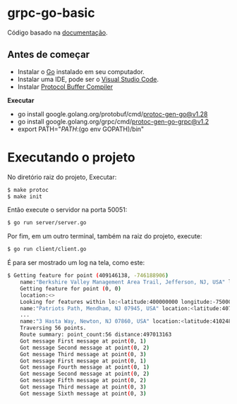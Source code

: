 # grpc-go-basic

Código basado na [documentação](https://grpc.io/docs/languages/go/basics/).

## Antes de começar
- Instalar o [Go](https://go.dev/doc/install) instalado em seu computador.
- Instalar uma IDE, pode ser o [Visual Studio Code](https://code.visualstudio.com/).
- Instalar [Protocol Buffer Compiler](https://grpc.io/docs/protoc-installation/)

**Executar**
- go install google.golang.org/protobuf/cmd/protoc-gen-go@v1.28
- go install google.golang.org/grpc/cmd/protoc-gen-go-grpc@v1.2
- export PATH="$PATH:$(go env GOPATH)/bin"

# Executando o projeto
No diretório raiz do projeto, Executar:       
```bash
$ make protoc
$ make init
```
Então execute o servidor na porta 50051:
```bash
$ go run server/server.go
```
Por fim, em um outro terminal, também na raiz do projeto, execute:
```bash
$ go run client/client.go
```

É para ser mostrado um log na tela, como este:
```bash
$ Getting feature for point (409146138, -746188906)
    name:"Berkshire Valley Management Area Trail, Jefferson, NJ, USA" location:<latitude:409146138 longitude:-746188906 >
    Getting feature for point (0, 0)
    location:<>
    Looking for features within lo:<latitude:400000000 longitude:-750000000 > hi:<latitude:420000000 longitude:-730000000 >
    name:"Patriots Path, Mendham, NJ 07945, USA" location:<latitude:407838351 longitude:-746143763 >
    ...
    name:"3 Hasta Way, Newton, NJ 07860, USA" location:<latitude:410248224 longitude:-747127767 >
    Traversing 56 points.
    Route summary: point_count:56 distance:497013163
    Got message First message at point(0, 1)
    Got message Second message at point(0, 2)
    Got message Third message at point(0, 3)
    Got message First message at point(0, 1)
    Got message Fourth message at point(0, 1)
    Got message Second message at point(0, 2)
    Got message Fifth message at point(0, 2)
    Got message Third message at point(0, 3)
    Got message Sixth message at point(0, 3)
```